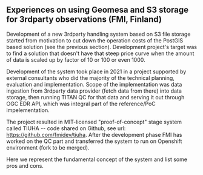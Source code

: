 
## Experiences on using Geomesa and S3 storage for 3rdparty observations (FMI, Finland)

Development of a new 3rdparty handling system based on S3 file storage started from motivation to cut down the operation costs of the PostGIS based solution (see the previous section). Development project's target was to find a solution that doesn't have that steep price curve when the amount of data is scaled up by factor of 10 or 100 or even 1000.

Development of the system took place in 2021 in a project supported by external consultants who did the majority of the technical planning, evaluation and implementation. Scope of the implementation was data ingestion from 3rdparty data provider (fetch data from there) into data storage, then running TITAN QC for that data and serving it out through OGC EDR API, which was integral part of the reference/PoC impelementation.

The project resulted in MIT-licensed "proof-of-concept" stage system called TIUHA -- code shared on Github, see url: https://github.com/fmidev/tiuha. After the development phase FMI has worked on the QC part and transferred the system to run on Openshift environment (fork to be merged).

Here we represent the fundamental concept of the system and list some pros and cons.

